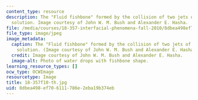 ```yaml
---
content_type: resource
description: The "Fluid fishbone" formed by the collision of two jets of a glycerine-water
  solution. Image courtesy of John W. M. Bush and Alexander E. Hasha.
file: /media/courses/18-357-interfacial-phenomena-fall-2010/8dbea498ef706111786e2eba19b374eb_18-357f10-th.jpg
file_type: image/jpeg
image_metadata:
  caption: The "Fluid fishbone" formed by the collision of two jets of a glycerine-water
    solution. (Image courtesy of John W. M. Bush and Alexander E. Hasha.)
  credit: Image courtesy of John W. M. Bush and Alexander E. Hasha.
  image-alt: Photo of water drops with fishbone shape.
learning_resource_types: []
ocw_type: OCWImage
resourcetype: Image
title: 18-357f10-th.jpg
uid: 8dbea498-ef70-6111-786e-2eba19b374eb
---
```

